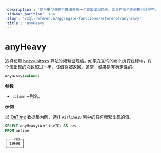 ```yaml
---
'description': '使用重型击球手算法选择一个频繁出现的值。如果在每个查询执行线程中，有一个值在一半以上的情况下出现，则返回该值。通常，结果是非确定性的。'
'sidebar_position': 104
'slug': '/sql-reference/aggregate-functions/reference/anyheavy'
'title': 'anyHeavy'
---
```



# anyHeavy

选择使用 [heavy hitters](https://doi.org/10.1145/762471.762473) 算法的频繁出现值。如果在查询的每个执行线程中，有一个值出现的次数超过一半，该值将被返回。通常，结果是非确定性的。

```sql
anyHeavy(column)
```

**参数**

- `column` – 列名。

**示例**

以 [OnTime](../../../getting-started/example-datasets/ontime.md) 数据集为例，选择 `AirlineID` 列中的任何频繁出现的值。

```sql
SELECT anyHeavy(AirlineID) AS res
FROM ontime
```

```text
┌───res─┐
│ 19690 │
└───────┘
```
